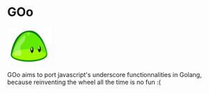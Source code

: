 # GOo

<img src="blob_960_720.webp" width="100">

 GOo aims to port javascript's underscore functionnalities in Golang, because reinventing the wheel all the time is no fun :(

